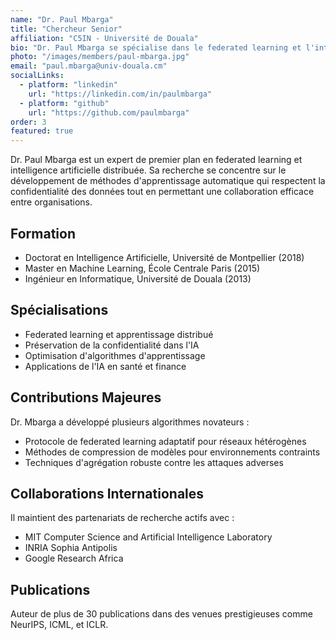 ```yaml
---
name: "Dr. Paul Mbarga"
title: "Chercheur Senior"
affiliation: "C5IN - Université de Douala"
bio: "Dr. Paul Mbarga se spécialise dans le federated learning et l'intelligence artificielle distribuée. Il développe des solutions innovantes pour l'apprentissage automatique préservant la confidentialité dans les environnements multi-organisationnels."
photo: "/images/members/paul-mbarga.jpg"
email: "paul.mbarga@univ-douala.cm"
socialLinks:
  - platform: "linkedin"
    url: "https://linkedin.com/in/paulmbarga"
  - platform: "github"
    url: "https://github.com/paulmbarga"
order: 3
featured: true
---
```


Dr. Paul Mbarga est un expert de premier plan en federated learning et intelligence artificielle distribuée. Sa recherche se concentre sur le développement de méthodes d'apprentissage automatique qui respectent la confidentialité des données tout en permettant une collaboration efficace entre organisations.

## Formation

- Doctorat en Intelligence Artificielle, Université de Montpellier (2018)
- Master en Machine Learning, École Centrale Paris (2015)
- Ingénieur en Informatique, Université de Douala (2013)

## Spécialisations

- Federated learning et apprentissage distribué
- Préservation de la confidentialité dans l'IA
- Optimisation d'algorithmes d'apprentissage
- Applications de l'IA en santé et finance

## Contributions Majeures

Dr. Mbarga a développé plusieurs algorithmes novateurs :
- Protocole de federated learning adaptatif pour réseaux hétérogènes
- Méthodes de compression de modèles pour environnements contraints
- Techniques d'agrégation robuste contre les attaques adverses

## Collaborations Internationales

Il maintient des partenariats de recherche actifs avec :
- MIT Computer Science and Artificial Intelligence Laboratory
- INRIA Sophia Antipolis
- Google Research Africa

## Publications

Auteur de plus de 30 publications dans des venues prestigieuses comme NeurIPS, ICML, et ICLR.